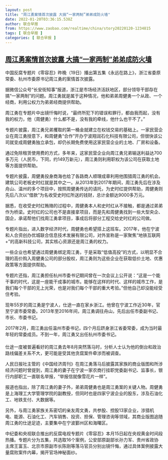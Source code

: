 ```yaml
---
layout: post
title: "周江勇案情首次披露 大搞“一家两制”弟弟成防火墙"
date: 2022-01-20T03:36:15.538Z
author: 联合早报
from: https://www.zaobao.com/realtime/china/story20220120-1234815
tags: [ 联合早报 ]
categories: [ 联合早报 ]
---
```

<!--1642673100000-->
[周江勇案情首次披露 大搞“一家两制”弟弟成防火墙](https://www.zaobao.com/realtime/china/story20220120-1234815)
------

<div>
<p>中国反腐专题片《零容忍》昨晚（19日）播出第五集《永远在路上》，浙江省委原常委、杭州市委原书记周江勇的案情首次披露。</p><p>据微信公众号“长安街知事”报道，浙江是市场经济活跃地区，部分领导干部存在搞“一家两制”的问题。周江勇就是属于这种情况，他和弟弟周健勇一个从政、一个经商，利用公权力为弟弟经商提供帮助。</p><p>周江勇在专题片中出镜忏悔时说，“最终所犯下的错误和罪行，都由我而起，没有我的权力，他（周健勇）什么都不是，没有我的牵线，他什么也干不了。”</p><section id="imu"><div id="dfp-ad-imu1">        </div></section><p>专题片披露，周江勇兄弟攫取的第一桶金就建立在权钱交易的基础上。一家民营企业在周江勇授意下，和周健勇“合作”开办宁波翔润石化科技有限公司，但很快该公司就变成周健勇独立承包，却仍长期免费使用这家民营企业的土地、厂房和设备。</p><p>通过免除租赁使用费的方式，多年来，这家民营企业向周江勇兄弟输送利益达700多万元（人民币，下同，约149万新元），周江勇则利用职权为该公司在获取土地等方面提供帮助。</p><p>专题片披露，周健勇投身商海也给了各路商人顺理成章利用他围猎周江勇的机会。建筑公司老板史时红就是其中之一。从2013年到2017年期间，周江勇先后在涉及舟山、温州的多个项目中，按照周健勇传达的请托，为史时红提供帮助，周健勇则先后八次以“借款”为名收受史时红所送的钱财，总计金额达9000多万元。</p><div id="innity-in-post"></div><div id="dfp-ad-midarticlespecial">        </div><p>据悉，在收受史时红贿赂的过程中，周健勇本人和史时红从不接触，都是通过弟弟作为桥梁。史时红的公司也不是直接拿项目，而是先和周健勇找到一些大型央企、国企，承诺帮他们找周江勇拿项目，事成后将部分工程交给史时红的公司做。</p><p>专题片指出，进入数字经济时代，周健勇也希望搭上这班车。2017年，他在宁波和人合资创办优城联合信息技术发展有限公司，对外宣称是一家聚焦“地铁互联网+”的高新科技公司，其实核心资源还是周江勇的权力。</p><p>一些企业也希望通过周健勇绑定周江勇，于是采取“低值高投”的方式，以明显不合理的高价购入周健勇公司的部分股权，周江勇则为这些企业在获取低价土地、优惠政策等方面提供帮助。</p><p>专题片还指，周江勇担任杭州市委书记期间曾在一次会议上公开说：“这是一个能干事的时代，这是一座能干成事的城市。能够在这样的时代、这样的城市工作，是我们每个干部的无上光荣，也是对我们每个干部的重大考验。”但他自己却没能经受住考验。</p><p>现年55岁的周江勇是宁波人，仕途一直在家乡浙江。他曾在宁波工作近30年，官至宁波市委常委。2013年至2016年间，周江勇调往舟山，先后出任市委副书记、市长、市委书记。</p><p>2017年2月，周江勇出任温州市委书记，四个月后跻身浙江省委常委，成为当时最年轻的常委成员。不到一年，周江勇又出任杭州市委书记。<br>　　<br>仕途一度被普遍看好的周江勇去年8月突然落马时，分析人士认为他的倒台和政治路线偏差关系不大，更可能是受其他贪腐案件牵涉而被调查。</p><p>人民日报社主管的《中国经济周刊》在周江勇落马后披露其家族的商业版图和所涉经济问题时曾提到，周江勇的妻子在宁波一家农商行挂职党委副书记、监事长，银行内部职工一直联名举报，“举报信就像雪花片一样”。</p><p>报道也指出，除了周江勇的妻子外，弟弟周健勇也是周江勇案的关键人物。周健勇是上海理工大学管理学院的副教授，但同时也是四家宁波企业的股东，涉及石油化工、地铁支付、大数据等。</p><p>另外，与周江勇家族关系密切的亲友周文勇，共参股、控股13家企业，涉猎机电、能源、石油化工、汽车销售、投资、担保、管理咨询等领域，其商业版图追随周江勇的仕途足迹，主要集中在宁波鄞州区和海曙区。</p><p>中纪委和央视联合推出的反腐电视专题片《零容忍》本月15日起在央视黄金时间段热播。专题片分为五集，共选取16个案例，公安部原副部长孙力军、贵州省政协主席王富玉、北京市原副市长陈刚等落马官员分别出镜忏悔，通过具体案例披露大量腐败案件内幕，揭开官场神秘面纱。</p>      <div class="cx_paywall_placeholder" id="sph_cdp_40"></div>
</div>
